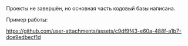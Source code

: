 
Проекты не завершён, но основная часть кодовый базы написана. 

Пример работы:

https://github.com/user-attachments/assets/c9df9f43-e60a-488f-a1b7-dce9edbecf1d

